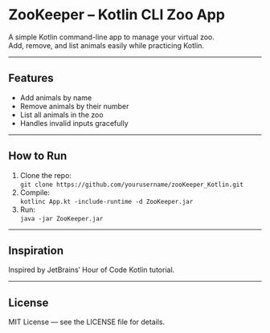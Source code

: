 # ZooKeeper – Kotlin CLI Zoo App

A simple Kotlin command-line app to manage your virtual zoo.  
Add, remove, and list animals easily while practicing Kotlin.

---

## Features

- Add animals by name  
- Remove animals by their number  
- List all animals in the zoo  
- Handles invalid inputs gracefully  

---

## How to Run

1. Clone the repo:  
   `git clone https://github.com/yourusername/zooKeeper_Kotlin.git`  
2. Compile:  
   `kotlinc App.kt -include-runtime -d ZooKeeper.jar`  
3. Run:  
   `java -jar ZooKeeper.jar`

---

## Inspiration

Inspired by JetBrains’ Hour of Code Kotlin tutorial.

---

## License

MIT License — see the LICENSE file for details.
